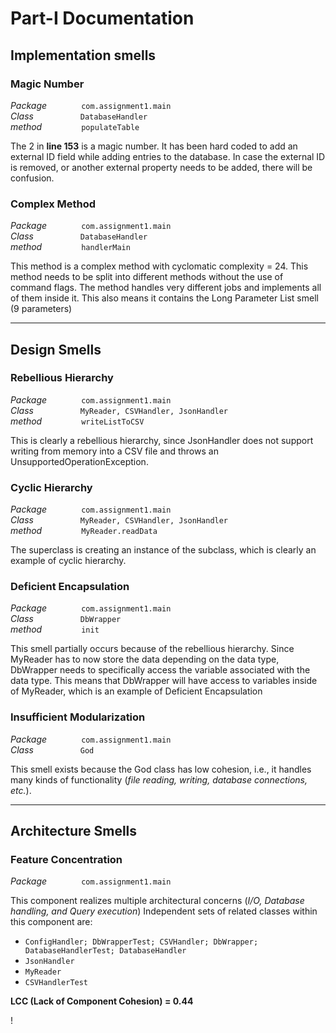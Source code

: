 # Part-I Documentation



## Implementation smells
### Magic Number
*Package* &nbsp;&nbsp;&nbsp;&nbsp;&nbsp;&nbsp; &nbsp;&nbsp;&nbsp;&nbsp;&nbsp;&nbsp;`com.assignment1.main`\
*Class* &nbsp;&nbsp;&nbsp;&nbsp;&nbsp;&nbsp;&nbsp;&nbsp;&nbsp;&nbsp;&nbsp;&nbsp;&nbsp;&nbsp;&nbsp;&nbsp;&nbsp; `DatabaseHandler`\
*method* &nbsp;&nbsp;&nbsp;&nbsp;&nbsp;&nbsp;&nbsp;&nbsp;&nbsp;&nbsp;&nbsp;&nbsp;&nbsp;&nbsp; `populateTable`

The 2 in **line 153** is a magic number. It has been hard coded to add an external ID field while adding entries to the database. In case the external ID is removed, or another external property needs to be added, there will be confusion.

### Complex Method
*Package* &nbsp;&nbsp;&nbsp;&nbsp;&nbsp;&nbsp; &nbsp;&nbsp;&nbsp;&nbsp;&nbsp;&nbsp;`com.assignment1.main`\
*Class* &nbsp;&nbsp;&nbsp;&nbsp;&nbsp;&nbsp;&nbsp;&nbsp;&nbsp;&nbsp;&nbsp;&nbsp;&nbsp;&nbsp;&nbsp;&nbsp;&nbsp; `DatabaseHandler`\
*method* &nbsp;&nbsp;&nbsp;&nbsp;&nbsp;&nbsp;&nbsp;&nbsp;&nbsp;&nbsp;&nbsp;&nbsp;&nbsp;&nbsp; `handlerMain`

This method is a complex method with cyclomatic complexity = 24. This method needs to be split into different methods without the use of command flags. The method handles very different jobs and implements all of them inside it. This also means it contains the Long Parameter List smell (9 parameters)
<hr>

## Design Smells
### Rebellious Hierarchy
*Package* &nbsp;&nbsp;&nbsp;&nbsp;&nbsp;&nbsp; &nbsp;&nbsp;&nbsp;&nbsp;&nbsp;&nbsp;`com.assignment1.main`\
*Class* &nbsp;&nbsp;&nbsp;&nbsp;&nbsp;&nbsp;&nbsp;&nbsp;&nbsp;&nbsp;&nbsp;&nbsp;&nbsp;&nbsp;&nbsp;&nbsp;&nbsp; `MyReader, CSVHandler, JsonHandler`\
*method* &nbsp;&nbsp;&nbsp;&nbsp;&nbsp;&nbsp;&nbsp;&nbsp;&nbsp;&nbsp;&nbsp;&nbsp;&nbsp;&nbsp; `writeListToCSV`

This is clearly a rebellious hierarchy, since JsonHandler does not support writing from memory into a CSV file and throws an UnsupportedOperationException.

### Cyclic Hierarchy
*Package* &nbsp;&nbsp;&nbsp;&nbsp;&nbsp;&nbsp; &nbsp;&nbsp;&nbsp;&nbsp;&nbsp;&nbsp;`com.assignment1.main`\
*Class* &nbsp;&nbsp;&nbsp;&nbsp;&nbsp;&nbsp;&nbsp;&nbsp;&nbsp;&nbsp;&nbsp;&nbsp;&nbsp;&nbsp;&nbsp;&nbsp;&nbsp; `MyReader, CSVHandler, JsonHandler`\
*method* &nbsp;&nbsp;&nbsp;&nbsp;&nbsp;&nbsp;&nbsp;&nbsp;&nbsp;&nbsp;&nbsp;&nbsp;&nbsp;&nbsp; `MyReader.readData`

The superclass is creating an instance of the subclass, which is clearly an example of cyclic hierarchy.

### Deficient Encapsulation
*Package* &nbsp;&nbsp;&nbsp;&nbsp;&nbsp;&nbsp; &nbsp;&nbsp;&nbsp;&nbsp;&nbsp;&nbsp;`com.assignment1.main`\
*Class* &nbsp;&nbsp;&nbsp;&nbsp;&nbsp;&nbsp;&nbsp;&nbsp;&nbsp;&nbsp;&nbsp;&nbsp;&nbsp;&nbsp;&nbsp;&nbsp;&nbsp; `DbWrapper`\
*method* &nbsp;&nbsp;&nbsp;&nbsp;&nbsp;&nbsp;&nbsp;&nbsp;&nbsp;&nbsp;&nbsp;&nbsp;&nbsp;&nbsp; `init`

This smell partially occurs because of the rebellious hierarchy. Since MyReader has to now store the data depending on the data type, DbWrapper needs to specifically access the variable associated with the data type. This means that DbWrapper will have access to variables inside of MyReader, which is an example of Deficient Encapsulation

### Insufficient Modularization
*Package* &nbsp;&nbsp;&nbsp;&nbsp;&nbsp;&nbsp; &nbsp;&nbsp;&nbsp;&nbsp;&nbsp;&nbsp;`com.assignment1.main`\
*Class* &nbsp;&nbsp;&nbsp;&nbsp;&nbsp;&nbsp;&nbsp;&nbsp;&nbsp;&nbsp;&nbsp;&nbsp;&nbsp;&nbsp;&nbsp;&nbsp;&nbsp; `God`


This smell exists because the God class has low cohesion, i.e., it handles many kinds of functionality (*file reading, writing, database connections, etc.*).

<hr>

## Architecture Smells
### Feature Concentration
*Package* &nbsp;&nbsp;&nbsp;&nbsp;&nbsp;&nbsp; &nbsp;&nbsp;&nbsp;&nbsp;&nbsp;&nbsp;`com.assignment1.main`

This component realizes multiple architectural concerns (*I/O, Database handling, and Query execution*) Independent sets of related classes within this component are: 
- `ConfigHandler; DbWrapperTest; CSVHandler; DbWrapper; DatabaseHandlerTest; DatabaseHandler`
- `JsonHandler` 
- `MyReader` 
- `CSVHandlerTest`  

**LCC (Lack of Component Cohesion) = 0.44**

! [](Picture.png)

